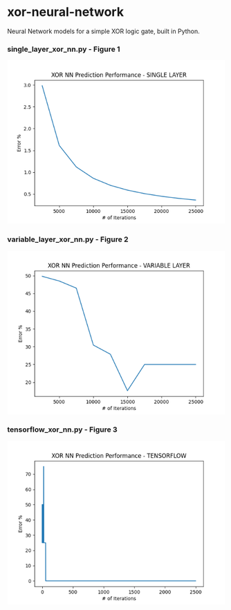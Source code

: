 # xor-neural-network
Neural Network models for a simple XOR logic gate, built in Python.

### single_layer_xor_nn.py - Figure 1
![Figure_1.png](https://github.com/matthewlroy/xor-neural-network/blob/main/Figure_1.png)

### variable_layer_xor_nn.py - Figure 2
![Figure_2.png](https://github.com/matthewlroy/xor-neural-network/blob/main/Figure_2.png)

### tensorflow_xor_nn.py - Figure 3
![Figure_3.png](https://github.com/matthewlroy/xor-neural-network/blob/main/Figure_3.png)